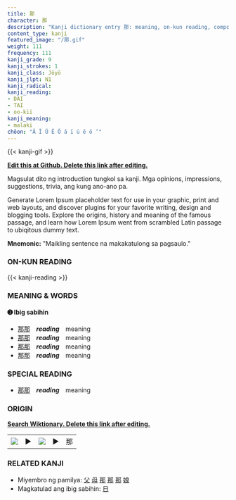 ```yaml
---
title: 那
character: 那
description: "Kanji dictionary entry 那: meaning, on-kun reading, compounds, origin, related kanji"
content_type: kanji
featured_image: "/那.gif"
weight: 111
frequency: 111
kanji_grade: 9
kanji_strokes: 1
kanji_class: Jōyō
kanji_jlpt: N1
kanji_radical: 
kanji_reading: 
- DAI
- TAI
- oo-kii
kanji_meaning:
- malaki
chōon: "Ā Ī Ū Ē Ō ā ī ū ē ō ’"
---
```

[//]: # (Don't edit the line below. Kanji animated GIF code is automatically generated.)
{{< kanji-gif >}}

[//]: # (Edit below this line.)

**[Edit this at Github. Delete this link after editing.](https://github.com/tim0g/tim/tree/main/content/kanji/那/index.md)**

Magsulat dito ng introduction tungkol sa kanji. Mga opinions, impressions, suggestions, trivia, ang kung ano-ano pa.

Generate Lorem Ipsum placeholder text for use in your graphic, print and web layouts, and discover plugins for your favorite writing, design and blogging tools. Explore the origins, history and meaning of the famous passage, and learn how Lorem Ipsum went from scrambled Latin passage to ubiqitous dummy text.
 
**Mnemonic:** "Maikling sentence na makakatulong sa pagsaulo."

### ON-KUN READING

[//]: # (Don't edit the line below. ON-KUN READING code is automatically generated.)
{{< kanji-reading >}}

### MEANING & WORDS

#### ➊ **Ibig sabihin**
  - [那](../那)[那](../那)　***reading***　meaning
  - [那](../那)[那](../那)　***reading***　meaning
  - [那](../那)[那](../那)　***reading***　meaning
  - [那](../那)[那](../那)　***reading***　meaning

### SPECIAL READING
  - [那](../那)[那](../那)　***reading***　meaning

### ORIGIN

**[Search Wiktionary. Delete this link after editing.](https://wiktionary.org/wiki/那)**
<table class="kanji-table"><tr><td>
<img src="60px-那-bronze.svg.png">
</td><td>▶</td><td>
<img src="60px-那-oracle.svg.png">
</td><td>▶</td>
<td class="kanji-origin">那</td>
</tr></table>

### RELATED KANJI
- Miyembro ng pamilya: [父](../父) [母](../母) [那](../那) [那](../那) [那](../那) [娘](../娘)
- Magkatulad ang ibig sabihin: [日](../日)
